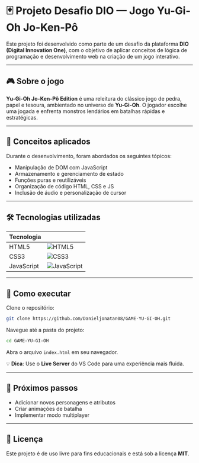 
# 🃏 Projeto Desafio DIO — Jogo Yu-Gi-Oh Jo-Ken-Pô

Este projeto foi desenvolvido como parte de um desafio da plataforma **DIO (Digital Innovation One)**, com o objetivo de aplicar conceitos de lógica de programação e desenvolvimento web na criação de um jogo interativo.

---

## 🎮 Sobre o jogo

**Yu-Gi-Oh Jo-Ken-Pô Edition** é uma releitura do clássico jogo de pedra, papel e tesoura, ambientado no universo de **Yu-Gi-Oh**. O jogador escolhe uma jogada e enfrenta monstros lendários em batalhas rápidas e estratégicas.

---

## 🧠 Conceitos aplicados

Durante o desenvolvimento, foram abordados os seguintes tópicos:

- Manipulação de DOM com JavaScript
- Armazenamento e gerenciamento de estado
- Funções puras e reutilizáveis
- Organização de código HTML, CSS e JS
- Inclusão de áudio e personalização de cursor

---

## 🛠️ Tecnologias utilizadas

| Tecnologia |      |
|------------|------|
| HTML5      | ![HTML5](https://cdn.jsdelivr.net/gh/devicons/devicon/icons/html5/html5-original.svg) |
| CSS3       | ![CSS3](https://cdn.jsdelivr.net/gh/devicons/devicon/icons/css3/css3-original.svg) |
| JavaScript | ![JavaScript](https://cdn.jsdelivr.net/gh/devicons/devicon/icons/javascript/javascript-original.svg) |

---

## 🚀 Como executar

Clone o repositório:

```bash
git clone https://github.com/Danieljonatan08/GAME-YU-GI-OH.git
```

Navegue até a pasta do projeto:

```bash
cd GAME-YU-GI-OH
```

Abra o arquivo `index.html` em seu navegador.

💡 **Dica**: Use o **Live Server** do VS Code para uma experiência mais fluida.

---


## 📌 Próximos passos

- Adicionar novos personagens e atributos
- Criar animações de batalha
- Implementar modo multiplayer

---

## 📄 Licença

Este projeto é de uso livre para fins educacionais e está sob a licença **MIT**.

